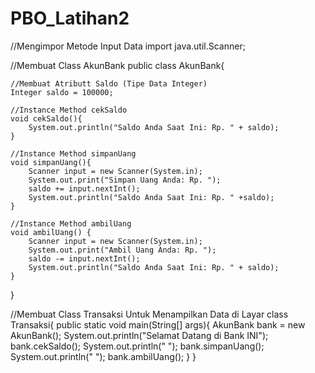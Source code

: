 # PBO_Latihan2



//Mengimpor Metode Input Data
import java.util.Scanner;

//Membuat Class AkunBank
public class AkunBank{

    //Membuat Atributt Saldo (Tipe Data Integer)
    Integer saldo = 100000;

    //Instance Method cekSaldo
    void cekSaldo(){
        System.out.println("Saldo Anda Saat Ini: Rp. " + saldo);
    }

    //Instance Method simpanUang
    void simpanUang(){
        Scanner input = new Scanner(System.in);
        System.out.print("Simpan Uang Anda: Rp. ");
        saldo += input.nextInt();
        System.out.println("Saldo Anda Saat Ini: Rp. " +saldo);
    }

    //Instance Method ambilUang
    void ambilUang() {
        Scanner input = new Scanner(System.in);
        System.out.print("Ambil Uang Anda: Rp. ");
        saldo -= input.nextInt();
        System.out.println("Saldo Anda Saat Ini: Rp. " + saldo);
    }
}

//Membuat Class Transaksi Untuk Menampilkan Data di Layar
class Transaksi{
    public static void main(String[] args){
        AkunBank bank = new AkunBank();
        System.out.println("Selamat Datang di Bank INI");
        bank.cekSaldo();
        System.out.println(" ");
        bank.simpanUang();
        System.out.println(" ");
        bank.ambilUang();
    }
}

